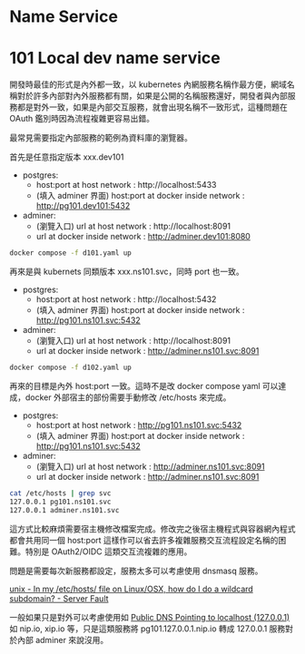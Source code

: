 # Name Service

# 101 Local dev name service

開發時最佳的形式是內外都一致，以 kubernetes 內網服務名稱作最方便，網域名稱對於許多內部對內外服務都有關，如果是公開的名稱服務還好，開發者與內部服務都是對外一致，如果是內部交互服務，就會出現名稱不一致形式，這種問題在 OAuth 鑑別時因為流程複雜更容易出錯。

最常見需要指定內部服務的範例為資料庫的瀏覽器。

首先是任意指定版本 xxx.dev101

- postgres:
  - host:port at host network : http://localhost:5433
  - (填入 adminer 界面) host:port at docker inside network : http://pg101.dev101:5432
- adminer:
  - (瀏覽入口) url at host network : http://localhost:8091
  - url at docker inside network : http://adminer.dev101:8080

```sh
docker compose -f d101.yaml up
```

再來是與 kubernets 同類版本 xxx.ns101.svc，同時 port 也一致。

- postgres:
  - host:port at host network : http://localhost:5432
  - (填入 adminer 界面) host:port at docker inside network : http://pg101.ns101.svc:5432
- adminer:
  - (瀏覽入口) url at host network : http://localhost:8091
  - url at docker inside network : http://adminer.ns101.svc:8091

```sh
docker compose -f d102.yaml up
```

再來的目標是內外 host:port 一致。這時不是改 docker compose yaml 可以達成，docker 外部宿主的部份需要手動修改 /etc/hosts 來完成。

- postgres:
  - host:port at host network : http://pg101.ns101.svc:5432
  - (填入 adminer 界面) host:port at docker inside network : http://pg101.ns101.svc:5432
- adminer:
  - (瀏覽入口) url at host network : http://adminer.ns101.svc:8091
  - url at docker inside network : http://adminer.ns101.svc:8091

```sh
cat /etc/hosts | grep svc
127.0.0.1 pg101.ns101.svc
127.0.0.1 adminer.ns101.svc
```

這方式比較麻煩需要宿主機修改檔案完成。修改完之後宿主機程式與容器網內程式都會共用同一個 host:port 這樣作可以省去許多複雜服務交互流程設定名稱的困難。特別是 OAuth2/OIDC 這類交互流複雜的應用。

問題是需要每次新服務都設定，服務太多可以考慮使用 dnsmasq 服務。

[unix - In my /etc/hosts/ file on Linux/OSX, how do I do a wildcard subdomain? - Server Fault](https://serverfault.com/questions/118378/in-my-etc-hosts-file-on-linux-osx-how-do-i-do-a-wildcard-subdomain)

一般如果只是對外可以考慮使用如 [Public DNS Pointing to localhost (127.0.0.1)](https://gist.github.com/tinogomes/c425aa2a56d289f16a1f4fcb8a65ea65) 如 nip.io, xip.io 等，只是這類服務將 pg101.127.0.0.1.nip.io 轉成 127.0.0.1 服務對於內部 adminer 來說沒用。
